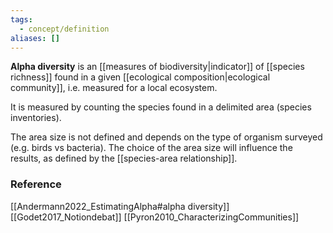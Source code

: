 ```yaml
---
tags:
  - concept/definition
aliases: []
---
```

**Alpha diversity** is an [[measures of biodiversity|indicator]] of [[species richness]] found in a given [[ecological composition|ecological community]], i.e. measured for a local ecosystem. 

It is measured by counting the species found in a delimited area (species inventories). 

The area size is not defined and depends on the type of organism surveyed (e.g. birds vs bacteria). The choice of the area size will influence the results, as defined by the [[species-area relationship]].
### Reference
[[Andermann2022_EstimatingAlpha#alpha diversity]] 
[[Godet2017_Notiondebat]]
[[Pyron2010_CharacterizingCommunities]]